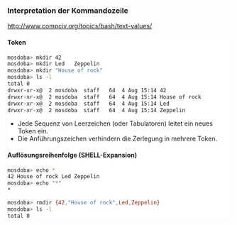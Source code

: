 ### Interpretation der Kommandozeile

http://www.compciv.org/topics/bash/text-values/

<div class="fragment" style="width:100%; background-color: white">

#### Token
```bash
mosdoba> mkdir 42
mosdoba> mkdir Led   Zeppelin
mosdoba> mkdir "House of rock"
mosdoba> ls -l
total 0
drwxr-xr-x@  2 mosdoba  staff   64  4 Aug 15:14 42
drwxr-xr-x@  2 mosdoba  staff   64  4 Aug 15:14 House of rock
drwxr-xr-x@  2 mosdoba  staff   64  4 Aug 15:14 Led
drwxr-xr-x@  2 mosdoba  staff   64  4 Aug 15:14 Zeppelin
```

+ Jede Sequenz von Leerzeichen (oder Tabulatoren) leitet ein neues Token ein.
+ Die Anführungszeichen verhindern die Zerlegung in mehrere Token.

#### Auflösungsreihenfolge (SHELL-Expansion)

```bash
mosdoba> echo *
42 House of rock Led Zeppelin
mosdoba> echo "*"
*
```

```bash
mosdoba> rmdir {42,"House of rock",Led,Zeppelin}
mosdoba> ls -l
total 0
```

